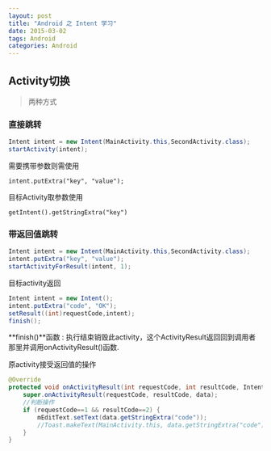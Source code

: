 ```yaml
---
layout: post
title: "Android 之 Intent 学习"
date: 2015-03-02
tags: Android
categories: Android
---
```


## Activity切换

>两种方式

### 直接跳转
```java
Intent intent = new Intent(MainActivity.this,SecondActivity.class);
startActivity(intent);
```
需要携带参数则需使用
```
intent.putExtra("key", "value");
```
目标Activity取参数使用
```
getIntent().getStringExtra("key")
 ```

### 带返回值跳转
```java
Intent intent = new Intent(MainActivity.this,SecondActivity.class);
intent.putExtra("key", "value");
startActivityForResult(intent, 1);
```
目标activity返回
```java
Intent intent = new Intent();
intent.putExtra("code", "OK");
setResult((int)requestCode,intent);                
finish();
```
**finish()**函数 : 执行结束销毁此activity，这个ActivityResult返回回到调用者那里并调用onActivityResult()函数.

原activity接受返回值的操作
```java
@Override
protected void onActivityResult(int requestCode, int resultCode, Intent data) {
    super.onActivityResult(requestCode, resultCode, data);
    //判断操作
    if (requestCode==1 && resultCode==2) {
        mEditText.setText(data.getStringExtra("code"));
        //Toast.makeText(MainActivity.this, data.getStringExtra("code"), Toast.LENGTH_LONG).show();
    }
}
```